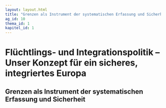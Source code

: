 ```yaml
---
layout: layout.html
title: "Grenzen als Instrument der systematischen Erfassung und Sicherheit"
ag_id: 10
thema_id: 1
kapitel_id: 1
---
```


# Flüchtlings- und Integrationspolitik – Unser Konzept für ein sicheres, integriertes Europa

## Grenzen als Instrument der systematischen Erfassung und Sicherheit

